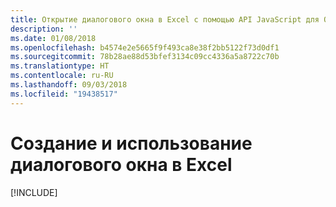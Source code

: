 ```yaml
---
title: Открытие диалогового окна в Excel с помощью API JavaScript для Office
description: ''
ms.date: 01/08/2018
ms.openlocfilehash: b4574e2e5665f9f493ca8e38f2bb5122f73d0df1
ms.sourcegitcommit: 78b28ae88d53bfef3134c09cc4336a5a8722c70b
ms.translationtype: HT
ms.contentlocale: ru-RU
ms.lasthandoff: 09/03/2018
ms.locfileid: "19438517"
---
```

# <a name="create-and-use-a-dialog-in-excel"></a>Создание и использование диалогового окна в Excel

[!INCLUDE[](../includes/excel-tutorial-open-dialog.md)]